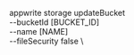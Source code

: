 appwrite storage updateBucket \
        --bucketId [BUCKET_ID] \
        --name [NAME] \
        --fileSecurity false \






